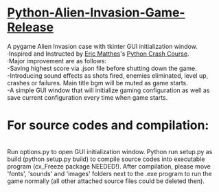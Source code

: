 # [Python-Alien-Invasion-Game-Release][url]
A pygame Alien Invasion case with tkinter GUI initialization window.
<br>·Inspired and Instructed by [Eric Matthes][ehmatthes]'s [Python Crash Course][book].
<br>·Major improvement are as follows:
<br>  -Saving highest score via .json file before shutting down the game.
<br>  -Introducing sound effects as shots fired, enemies eliminated, level up, crashes or failures. Main title bgm will be muted as game starts.
<br>  -A simple GUI window that will initialize gaming configuration as well as save current configuration every time when game starts.

# For source codes and compilation: 
<br>Run options.py to open GUI initialization window. Python run setup.py as build (python setup.py build) to compile source codes into executable program (cx_Freeze package NEEDED!). After compilation, please move 'fonts', 'sounds' and  'images' folders next to the .exe program to run the game normally (all other attached source files could be deleted then).

[url]:https://github.com/Springfield4ever/Python-Alien-Invasion-Game/releases/tag/Executable
[book]:https://nostarch.com/pythoncrashcourse2e
[ehmatthes]:https://github.com/ehmatthes
